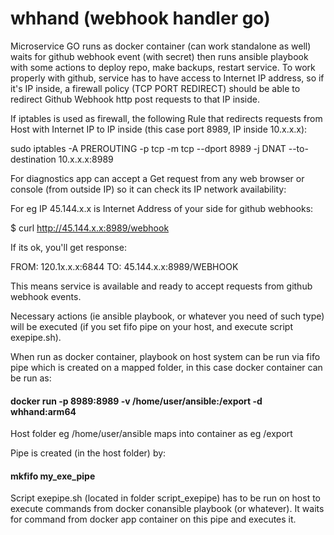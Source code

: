 # whhand (webhook handler go)
Microservice GO runs as docker container (can work standalone as well) waits for github webhook event (with secret) then runs ansible playbook with some actions to deploy repo, 
make backups, restart service. To work properly with github, service has to have access to Internet IP address, so if it's IP inside, 
a firewall policy (TCP PORT REDIRECT) should be able to redirect Github Webhook http post requests to that IP inside.

If iptables is used as firewall, the following Rule that redirects requests 
from Host with Internet IP to IP inside (this case port 8989, IP inside 10.x.x.x):

sudo iptables -A PREROUTING -p tcp -m tcp --dport 8989 -j DNAT --to-destination 10.x.x.x:8989

For diagnostics app can accept a Get request from any web browser or console (from outside IP) so it can check its IP network
availability:

For eg IP 45.144.x.x is Internet Address of your side for github webhooks:

$ curl http://45.144.x.x:8989/webhook

If its ok, you'll get response:

FROM: 120.1x.x.x:6844 TO: 45.144.x.x:8989/WEBHOOK

This means service is available and ready to accept requests from github webhook 
events.

Necessary actions (ie ansible playbook, or whatever you need of such type) will 
be executed (if you set fifo pipe on your host, and execute script exepipe.sh).

When run as docker container, playbook on host system can be run via fifo pipe 
which is created on a mapped folder, in this case docker container can be run as:

#### docker run -p 8989:8989 -v /home/user/ansible:/export -d whhand:arm64

Host folder eg /home/user/ansible maps into container as eg /export 

Pipe is created (in the host folder) by: 
#### mkfifo my_exe_pipe

Script exepipe.sh (located in folder script_exepipe) has to be run on host 
to execute commands from docker conansible playbook (or whatever). 
It waits for command from docker app container on this pipe and executes it.

